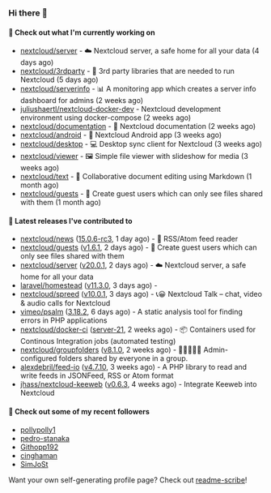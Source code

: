 ### Hi there 👋

#### 👷 Check out what I'm currently working on

- [nextcloud/server](https://github.com/nextcloud/server) - ☁️ Nextcloud server, a safe home for all your data (4 days ago)
- [nextcloud/3rdparty](https://github.com/nextcloud/3rdparty) - :battery: 3rd party libraries that are needed to run Nextcloud (5 days ago)
- [nextcloud/serverinfo](https://github.com/nextcloud/serverinfo) - 📊 A monitoring app which creates a server info dashboard for admins (2 weeks ago)
- [juliushaertl/nextcloud-docker-dev](https://github.com/juliushaertl/nextcloud-docker-dev) - Nextcloud development environment using docker-compose (2 weeks ago)
- [nextcloud/documentation](https://github.com/nextcloud/documentation) - 📘 Nextcloud documentation (2 weeks ago)
- [nextcloud/android](https://github.com/nextcloud/android) - 📱 Nextcloud Android app (3 weeks ago)
- [nextcloud/desktop](https://github.com/nextcloud/desktop) - 💻 Desktop sync client for Nextcloud (3 weeks ago)
- [nextcloud/viewer](https://github.com/nextcloud/viewer) - 🖼 Simple file viewer with slideshow for media (3 weeks ago)
- [nextcloud/text](https://github.com/nextcloud/text) - 📑 Collaborative document editing using Markdown (1 month ago)
- [nextcloud/guests](https://github.com/nextcloud/guests) - 🙈 Create guest users which can only see files shared with them (1 month ago)

#### 🔭 Latest releases I've contributed to

- [nextcloud/news](https://github.com/nextcloud/news) ([15.0.6-rc3](https://github.com/nextcloud/news/releases/tag/15.0.6-rc3), 1 day ago) - :newspaper: RSS/Atom feed reader
- [nextcloud/guests](https://github.com/nextcloud/guests) ([v1.6.1](https://github.com/nextcloud/guests/releases/tag/v1.6.1), 2 days ago) - 🙈 Create guest users which can only see files shared with them
- [nextcloud/server](https://github.com/nextcloud/server) ([v20.0.1](https://github.com/nextcloud/server/releases/tag/v20.0.1), 2 days ago) - ☁️ Nextcloud server, a safe home for all your data
- [laravel/homestead](https://github.com/laravel/homestead) ([v11.3.0](https://github.com/laravel/homestead/releases/tag/v11.3.0), 3 days ago) - 
- [nextcloud/spreed](https://github.com/nextcloud/spreed) ([v10.0.1](https://github.com/nextcloud/spreed/releases/tag/v10.0.1), 3 days ago) - 📞😀 Nextcloud Talk – chat, video &amp; audio calls for Nextcloud
- [vimeo/psalm](https://github.com/vimeo/psalm) ([3.18.2](https://github.com/vimeo/psalm/releases/tag/3.18.2), 6 days ago) - A static analysis tool for finding errors in PHP applications
- [nextcloud/docker-ci](https://github.com/nextcloud/docker-ci) ([server-21](https://github.com/nextcloud/docker-ci/releases/tag/server-21), 2 weeks ago) - :package: Containers used for Continous Integration jobs (automated testing)
- [nextcloud/groupfolders](https://github.com/nextcloud/groupfolders) ([v8.1.0](https://github.com/nextcloud/groupfolders/releases/tag/v8.1.0), 2 weeks ago) - 📁👩‍👩‍👧‍👦 Admin-configured folders shared by everyone in a group.
- [alexdebril/feed-io](https://github.com/alexdebril/feed-io) ([v4.7.10](https://github.com/alexdebril/feed-io/releases/tag/v4.7.10), 3 weeks ago) - A PHP library to read and write feeds in JSONFeed, RSS or Atom format
- [jhass/nextcloud-keeweb](https://github.com/jhass/nextcloud-keeweb) ([v0.6.3](https://github.com/jhass/nextcloud-keeweb/releases/tag/v0.6.3), 4 weeks ago) - Integrate Keeweb into Nextcloud

#### 👯 Check out some of my recent followers

- [pollypolly1](https://github.com/pollypolly1)
- [pedro-stanaka](https://github.com/pedro-stanaka)
- [Githopp192](https://github.com/Githopp192)
- [cinghaman](https://github.com/cinghaman)
- [SimJoSt](https://github.com/SimJoSt)

Want your own self-generating profile page? Check out [readme-scribe](https://github.com/muesli/readme-scribe)!
